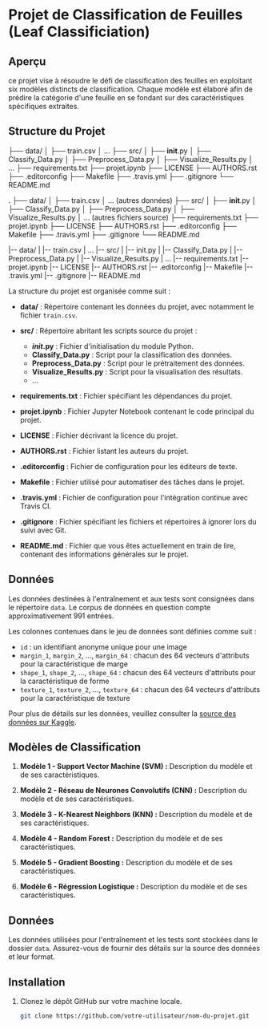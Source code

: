 Projet de Classification de Feuilles (Leaf Classificiation)
============================================================

## Aperçu

ce projet vise à résoudre le défi de classification des feuilles en exploitant six modèles distincts de classification. Chaque modèle est élaboré afin de prédire la catégorie d'une feuille en se fondant sur des caractéristiques spécifiques extraites.

## Structure du Projet

├── data/
│   ├── train.csv
│   ... 
├── src/
│   ├── __init__.py
│   ├── Classify_Data.py
│   ├── Preprocess_Data.py
│   ├── Visualize_Results.py
│   ... 
├── requirements.txt
├── projet.ipynb
├── LICENSE
├── AUTHORS.rst
├── .editorconfig
├── Makefile
├── .travis.yml
├── .gitignore
└── README.md

.
├── data/
│   ├── train.csv
│   ... (autres données)
├── src/
│   ├── __init__.py
│   ├── Classify_Data.py
│   ├── Preprocess_Data.py
│   ├── Visualize_Results.py
│   ... (autres fichiers source)
├── requirements.txt
├── projet.ipynb
├── LICENSE
├── AUTHORS.rst
├── .editorconfig
├── Makefile
├── .travis.yml
├── .gitignore
└── README.md


|-- data/
| |-- train.csv
| ...
|-- src/
| |-- init.py
| |-- Classify_Data.py
| |-- Preprocess_Data.py
| |-- Visualize_Results.py
| ...
|-- requirements.txt
|-- projet.ipynb
|-- LICENSE
|-- AUTHORS.rst
|-- .editorconfig
|-- Makefile
|-- .travis.yml
|-- .gitignore
|-- README.md


La structure du projet est organisée comme suit :

- **data/** : Répertoire contenant les données du projet, avec notamment le fichier `train.csv`.

- **src/** : Répertoire abritant les scripts source du projet :
  - **_init_.py** : Fichier d'initialisation du module Python.
  - **Classify_Data.py** : Script pour la classification des données.
  - **Preprocess_Data.py** : Script pour le prétraitement des données.
  - **Visualize_Results.py** : Script pour la visualisation des résultats.
  - ...

- **requirements.txt** : Fichier spécifiant les dépendances du projet.

- **projet.ipynb** : Fichier Jupyter Notebook contenant le code principal du projet.

- **LICENSE** : Fichier décrivant la licence du projet.

- **AUTHORS.rst** : Fichier listant les auteurs du projet.

- **.editorconfig** : Fichier de configuration pour les éditeurs de texte.

- **Makefile** : Fichier utilisé pour automatiser des tâches dans le projet.

- **.travis.yml** : Fichier de configuration pour l'intégration continue avec Travis CI.

- **.gitignore** : Fichier spécifiant les fichiers et répertoires à ignorer lors du suivi avec Git.

- **README.md** : Fichier que vous êtes actuellement en train de lire, contenant des informations générales sur le projet.


## Données

Les données destinées à l'entraînement et aux tests sont consignées dans le répertoire `data`. Le corpus de données en question compte approximativement 991 entrées.

Les colonnes contenues dans le jeu de données sont définies comme suit :
- `id` : un identifiant anonyme unique pour une image
- `margin_1`, `margin_2`, ..., `margin_64` : chacun des 64 vecteurs d'attributs pour la caractéristique de marge
- `shape_1`, `shape_2`, ..., `shape_64` : chacun des 64 vecteurs d'attributs pour la caractéristique de forme
- `texture_1`, `texture_2`, ..., `texture_64` : chacun des 64 vecteurs d'attributs pour la caractéristique de texture

Pour plus de détails sur les données, veuillez consulter la [source des données sur Kaggle](https://www.kaggle.com/c/leaf-classification/data).

## Modèles de Classification


1. **Modèle 1 - Support Vector Machine (SVM) :** Description du modèle et de ses caractéristiques.

2. **Modèle 2 - Réseau de Neurones Convolutifs (CNN) :** Description du modèle et de ses caractéristiques.

3. **Modèle 3 - K-Nearest Neighbors (KNN) :** Description du modèle et de ses caractéristiques.

4. **Modèle 4 - Random Forest :** Description du modèle et de ses caractéristiques.

5. **Modèle 5 - Gradient Boosting :** Description du modèle et de ses caractéristiques.

6. **Modèle 6 - Régression Logistique :** Description du modèle et de ses caractéristiques.

## Données
Les données utilisées pour l'entraînement et les tests sont stockées dans le dossier `data`. Assurez-vous de fournir des détails sur la source des données et leur format.

## Installation
1. Clonez le dépôt GitHub sur votre machine locale.
   ```bash
   git clone https://github.com/votre-utilisateur/nom-du-projet.git
